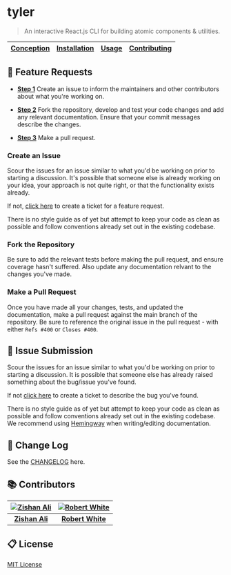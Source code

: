 # **tyler**

> An interactive React.js CLI for building atomic components & utilities.

| [Conception](./docs/Conception.md) | [Installation](./docs/Installation.md) | [Usage](./docs/Usage.md) | [Contributing](https://github.com/zishan-ali/tyler/blob/master/docs/GitHub.md) |
| ---------------------------------- | -------------------------------------- | ------------------------ | -------------------------------------- |

## 🙋 Feature Requests

  - [**Step 1**](#create-an-issue) Create an issue to inform the maintainers and other contributors about what you're working on.
  
  - [**Step 2**](#fork-the-repository) Fork the repository, develop and test your code changes and add any relevant documentation. Ensure that your commit messages describe the changes.
  
  - [**Step 3**](#make-a-pull-request) Make a pull request.

### Create an Issue

Scour the issues for an issue similar to what you'd be working on prior to starting a discussion. It's possible that someone else is already working on your idea, your approach is not quite right, or that the functionality exists already.

If not, [click here](https://github.com/zishan-ali/tyler/issues/new?template=feature_request.md) to create a ticket for a feature request.

There is no style guide as of yet but attempt to keep your code as clean as possible and follow conventions already set out in the existing codebase.

### Fork the Repository

Be sure to add the relevant tests before making the pull request, and ensure coverage hasn't suffered. Also update any documentation relvant to the changes you've made.

### Make a Pull Request

Once you have made all your changes, tests, and updated the documentation, make a pull request against the main branch of the repository. Be sure to reference the original issue in the pull request - with either `Refs #400` or `Closes #400`.

## 🚩 Issue Submission

Scour the issues for an issue similar to what you'd be working on prior to starting a discussion. It is possible that someone else has already raised something about the bug/issue you've found. 

If not [click here](https://github.com/zishan-ali/tyler/issues/new?template=bug_report.md) to create a ticket to describe the bug you've found.

There is no style guide as of yet but attempt to keep your code as clean as possible and follow conventions already set out in the existing codebase. We recommend using [Hemingway](www.hemingwayapp.com) when writing/editing documentation.

## 🎰 Change Log

See the [CHANGELOG](./CHANGELOG.md) here.

## 📚 Contributors

| [![Zishan Ali](https://avatars2.githubusercontent.com/u/22003246?s=150&v=4)](https://www.github.com/zishan-ali) | [![Robert White](https://avatars3.githubusercontent.com/u/151324?s=150&v=4)](https://www.github.com/Haar) |
| :-------------: | :-------------: |
| [**Zishan Ali**](https://www.github.com/zishan-ali) | [**Robert White**](https://www.github.com/Haar) |

## 📋 License

[MIT License](./LICENSE.md)